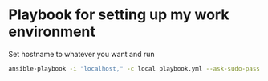Playbook for setting up my work environment
====================================

Set hostname to whatever you want and run

``` bash
ansible-playbook -i "localhost," -c local playbook.yml --ask-sudo-pass --sudo --extra-vars "hostname=laptop"
```
